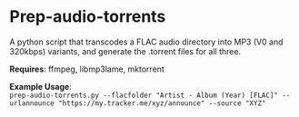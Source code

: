 # Prep-audio-torrents
A python script that transcodes a FLAC audio directory into MP3 (V0 and 320kbps) variants, and generate the .torrent files for all three. 

**Requires**: ffmpeg, libmp3lame, mktorrent

**Example Usage**: <br>
``prep-audio-torrents.py --flacfolder "Artist - Album (Year) [FLAC]" --urlannounce "https://my.tracker.me/xyz/announce" --source "XYZ"``
